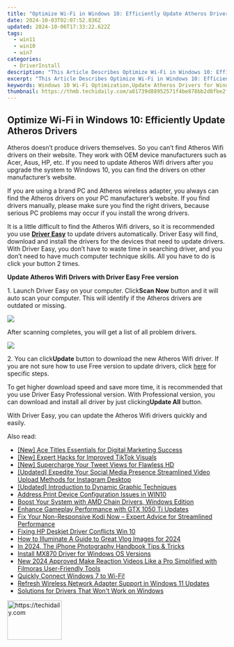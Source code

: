 ```yaml
---
title: "Optimize Wi-Fi in Windows 10: Efficiently Update Atheros Drivers"
date: 2024-10-03T02:07:52.836Z
updated: 2024-10-06T17:33:22.622Z
tags:
  - win11
  - win10
  - win7
categories:
  - DriverInstall
description: "This Article Describes Optimize Wi-Fi in Windows 10: Efficiently Update Atheros Drivers"
excerpt: "This Article Describes Optimize Wi-Fi in Windows 10: Efficiently Update Atheros Drivers"
keywords: Windows 10 Wi-Fi Optimization,Update Atheros Drivers for Windows,Improve Wi-Fi Speed on PC,Network Enhancement Windows 10,Wi-Fi Performance Tuning Windows,Atheros Drivers Updater,Windows 10 Connectivity Improvement
thumbnail: https://thmb.techidaily.com/a81739d88952571f4be878bb2d8fbe2fb1485b177c9a393df6daef2f5895f8cc.png
---
```


## Optimize Wi-Fi in Windows 10: Efficiently Update Atheros Drivers

 Atheros doesn’t produce drivers themselves. So you can’t find Atheros Wifi drivers on their website. They work with OEM device manufacturers such as Acer, Asus, HP, etc. If you need to update Atheros Wifi drivers after you upgrade the system to Windows 10, you can find the drivers on other manufacturer’s website.

  If you are using a brand PC and Atheros wireless adapter, you always can find the Atheros drivers on your PC manufacturer’s website. If you find drivers manually, please make sure you find the right drivers, because serious PC problems may occur if you install the wrong drivers.

  It is a little difficult to find the Atheros Wifi drivers, so it is recommended you use **[Driver Easy](https://tools.techidaily.com/drivereasy/download/)**  to update drivers automatically. Driver Easy will find, download and install the drivers for the devices that need to update drivers. With Driver Easy, you don’t have to waste time in searching driver, and you don’t need to have much computer technique skills. All you have to do is click your button 2 times.

   **Update Atheros Wifi Drivers with Driver Easy Free version**

  1\. Launch Driver Easy on your computer. Click**Scan Now** button and it will auto scan your computer. This will identify if the Atheros drivers are outdated or missing.
  
![](https://images.drivereasy.com/wp-content/uploads/2017/04/img_5901e0862373a.png)

  After scanning completes, you will get a list of all problem drivers.  
  
![](https://images.drivereasy.com/wp-content/uploads/2017/04/img_5901e090d1c6b.jpg)

  2\. You can click**Update** button to download the new Atheros Wifi driver.
 If you are not sure how to use Free version to update drivers, click [here](https://tools.techidaily.com/drivereasy/download/) for specific steps.  
  
 To get higher download speed and save more time, it is recommended that you use Driver Easy Professional version. With Professional version, you can download and install all driver by just clicking**Update All** button.  
  
 With Driver Easy, you can update the Atheros Wifi drivers quickly and easily.

<ins class="adsbygoogle"
     style="display:block"
     data-ad-format="autorelaxed"
     data-ad-client="ca-pub-7571918770474297"
     data-ad-slot="1223367746"></ins>

<ins class="adsbygoogle"
     style="display:block"
     data-ad-client="ca-pub-7571918770474297"
     data-ad-slot="8358498916"
     data-ad-format="auto"
     data-full-width-responsive="true"></ins>

<span class="atpl-alsoreadstyle">Also read:</span>
<div><ul>
<li><a href="https://extra-tips.techidaily.com/new-ace-titles-essentials-for-digital-marketing-success/"><u>[New] Ace Titles Essentials for Digital Marketing Success</u></a></li>
<li><a href="https://some-techniques.techidaily.com/new-expert-hacks-for-improved-tiktok-visuals/"><u>[New] Expert Hacks for Improved TikTok Visuals</u></a></li>
<li><a href="https://twitter-clips.techidaily.com/new-supercharge-your-tweet-views-for-flawless-hd/"><u>[New] Supercharge Your Tweet Views for Flawless HD</u></a></li>
<li><a href="https://instagram-videos.techidaily.com/updated-expedite-your-social-media-presence-streamlined-video-upload-methods-for-instagram-desktop/"><u>[Updated] Expedite Your Social Media Presence Streamlined Video Upload Methods for Instagram Desktop</u></a></li>
<li><a href="https://fox-http.techidaily.com/updated-introduction-to-dynamic-graphic-techniques/"><u>[Updated] Introduction to Dynamic Graphic Techniques</u></a></li>
<li><a href="https://driver-install.techidaily.com/address-print-device-configuration-issues-in-win10/"><u>Address Print Device Configuration Issues in WIN10</u></a></li>
<li><a href="https://driver-install.techidaily.com/boost-your-system-with-amd-chain-drivers-windows-edition/"><u>Boost Your System with AMD Chain Drivers, Windows Edition</u></a></li>
<li><a href="https://driver-install.techidaily.com/enhance-gameplay-performance-with-gtx-1050-ti-updates/"><u>Enhance Gameplay Performance with GTX 1050 Ti Updates</u></a></li>
<li><a href="https://common-error.techidaily.com/fix-your-non-responsive-kodi-now-expert-advice-for-streamlined-performance/"><u>Fix Your Non-Responsive Kodi Now – Expert Advice for Streamlined Performance</u></a></li>
<li><a href="https://driver-install.techidaily.com/fixing-hp-deskjet-driver-conflicts-win-10/"><u>Fixing HP Deskjet Driver Conflicts Win 10</u></a></li>
<li><a href="https://youtube-sure.techidaily.com/o-illuminate-a-guide-to-great-vlog-images-for-2024/"><u>How to Illuminate A Guide to Great Vlog Images for 2024</u></a></li>
<li><a href="https://article-tips.techidaily.com/in-2024-the-iphone-photography-handbook-tips-and-tricks/"><u>In 2024, The iPhone Photography Handbook Tips & Tricks</u></a></li>
<li><a href="https://driver-install.techidaily.com/install-mx870-driver-for-windows-os-versions/"><u>Install MX870 Driver for Windows OS Versions</u></a></li>
<li><a href="https://smart-video-creator.techidaily.com/new-2024-approved-make-reaction-videos-like-a-pro-simplified-with-filmoras-user-friendly-tools/"><u>New 2024 Approved Make Reaction Videos Like a Pro Simplified with Filmoras User-Friendly Tools</u></a></li>
<li><a href="https://driver-install.techidaily.com/1720062735039-quickly-connect-windows-7-to-wi-fi/"><u>Quickly Connect Windows 7 to Wi-Fi!</u></a></li>
<li><a href="https://driver-install.techidaily.com/refresh-wireless-network-adapter-support-in-windows-11-updates/"><u>Refresh Wireless Network Adapter Support in Windows 11 Updates</u></a></li>
<li><a href="https://driver-install.techidaily.com/solutions-for-drivers-that-wont-work-on-windows/"><u>Solutions for Drivers That Won't Work on Windows</u></a></li>
</ul></div>

<!-- affiliate ads begin -->
<a href="https://aligracehair.sjv.io/c/5597632/2135409/19272" target="_top" id="2135409">
  <img src="//a.impactradius-go.com/display-ad/19272-2135409" border="0" alt="https://techidaily.com" width="125" height="90"/>
</a>
<img height="0" width="0" src="https://aligracehair.sjv.io/i/5597632/2135409/19272" style="position:absolute;visibility:hidden;" border="0" />
<!-- affiliate ads end -->

